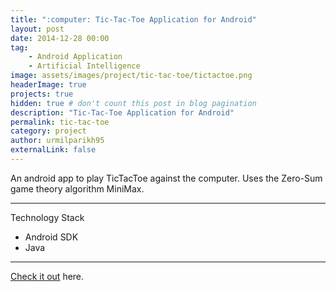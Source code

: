 ```yaml
---
title: ":computer: Tic-Tac-Toe Application for Android"
layout: post
date: 2014-12-28 00:00
tag: 
    - Android Application
    - Artificial Intelligence
image: assets/images/project/tic-tac-toe/tictactoe.png
headerImage: true
projects: true
hidden: true # don't count this post in blog pagination
description: "Tic-Tac-Toe Application for Android"
permalink: tic-tac-toe
category: project
author: urmilparikh95
externalLink: false
---
```

<!--center>
<img src="https://raw.githubusercontent.com/sergiokopplin/indigo/gh-pages/assets/screen-shot.png" width="100%;">
</center-->
An android app to play TicTacToe against the computer. Uses the Zero-Sum game theory algorithm MiniMax.

---

Technology Stack

- Android SDK
- Java

---

[Check it out]() here.
